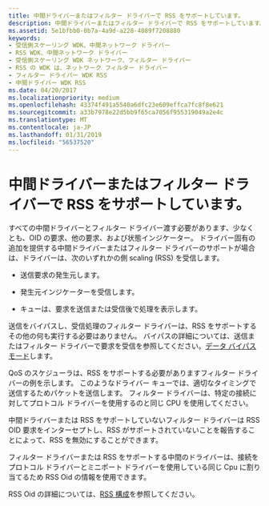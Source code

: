 ```yaml
---
title: 中間ドライバーまたはフィルター ドライバーで RSS をサポートしています。
description: 中間ドライバーまたはフィルター ドライバーで RSS をサポートしています。
ms.assetid: 5e1bfbb0-0b7a-4a9d-a228-4089f7208880
keywords:
- 受信側スケーリング WDK、中間ネットワーク ドライバー
- RSS WDK、中間ネットワーク ドライバー
- 受信側スケーリング WDK ネットワーク、フィルター ドライバー
- RSS の WDK は、ネットワーク フィルター ドライバー
- フィルター ドライバー WDK RSS
- 中間ドライバー WDK RSS
ms.date: 04/20/2017
ms.localizationpriority: medium
ms.openlocfilehash: 43374f491a5540a6dfc23e609effca7fc8f8e621
ms.sourcegitcommit: a33b7978e22d5bb9f65ca7056f955319049a2e4c
ms.translationtype: MT
ms.contentlocale: ja-JP
ms.lasthandoff: 01/31/2019
ms.locfileid: "56537520"
---
```

# <a name="supporting-rss-in-intermediate-drivers-or-filter-drivers"></a>中間ドライバーまたはフィルター ドライバーで RSS をサポートしています。





すべての中間ドライバーとフィルター ドライバー渡す必要があります、少なくとも、OID の要求、他の要求、および状態インジケーター。 ドライバー固有の追加を提供する中間ドライバーまたはフィルター ドライバーのサポートが場合は、ドライバーは、次のいずれかの側 scaling (RSS) を受信します。

-   送信要求の発生元します。

-   発生元インジケーターを受信します。

-   キューは、要求を送信または受信後で処理を表示します。

送信をバイパスし、受信処理のフィルター ドライバーは、RSS をサポートするその他の何も実行する必要はありません。 バイパスの詳細については、送信またはフィルター ドライバーで要求を受信を参照してください。[データ バイパス モード](data-bypass-mode.md)します。

QoS のスケジューラは、RSS をサポートする必要がありますフィルター ドライバーの例を示します。 このようなドライバー キューでは、適切なタイミングで送信するためパケットを送信します。 フィルター ドライバーは、特定の接続に対してプロトコル ドライバーを使用するのと同じ CPU を使用してください。

中間ドライバーまたは RSS をサポートしていないフィルター ドライバーは RSS OID 要求をインターセプトし、RSS がサポートされていないことを報告することによって、RSS を無効にすることができます。

フィルター ドライバーまたは RSS をサポートする中間のドライバーは、接続をプロトコル ドライバーとミニポート ドライバーを使用している同じ Cpu に割り当てるため RSS Oid の情報を使用できます。

RSS Oid の詳細については、[RSS 構成](rss-configuration.md)を参照してください。

 

 





